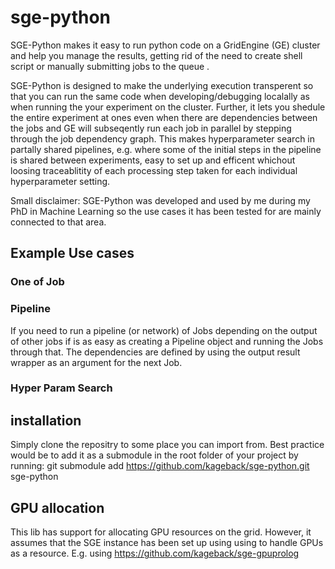 # sge-python

SGE-Python makes it easy to run python code on a GridEngine (GE) cluster and help you manage the results, getting rid of the need to create shell script or manually submitting jobs to the queue . 

SGE-Python is designed to make the underlying execution transperent so that you can run the same code when developing/debugging localally as when running the your experiment on the cluster. Further, it lets you shedule the entire experiment at ones even when there are dependencies between the jobs and GE will subseqently run each job in parallel by stepping through the job dependency graph. This makes hyperparameter search in partally shared pipelines, e.g. where some of the initial steps in the pipeline is shared between experiments, easy to set up and efficent whichout loosing traceablitity of each processing step taken for each individual hyperparameter setting.   

Small disclaimer: SGE-Python was developed and used by me during my PhD in Machine Learning so the use cases it has been tested for are mainly connected to that area.  

## Example Use cases

### One of Job

### Pipeline
If you need to run a pipeline (or network) of Jobs depending on the output of other jobs if is as easy as creating a Pipeline object and running the Jobs through that. The dependencies are defined by using the output result wrapper as an argument for the next Job.

### Hyper Param Search

## installation
Simply clone the repositry to some place you can import from. Best practice would be to add it as a submodule in the root folder of your project by running: git submodule add https://github.com/kageback/sge-python.git sge-python


## GPU allocation
This lib has support for allocating GPU resources on the grid. However, it assumes that the SGE instance has been set up using using to handle GPUs as a resource. E.g. using https://github.com/kageback/sge-gpuprolog

